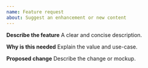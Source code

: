 ```yaml
---
name: Feature request
about: Suggest an enhancement or new content
---
```


**Describe the feature**
A clear and concise description.

**Why is this needed**
Explain the value and use-case.

**Proposed change**
Describe the change or mockup.
